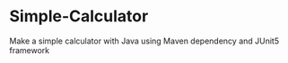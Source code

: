 # Simple-Calculator
Make a simple calculator with Java using Maven dependency and JUnit5 framework

